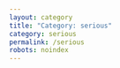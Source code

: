 ```yaml
---
layout: category
title: "Category: serious"
category: serious
permalink: /serious
robots: noindex
---
```

